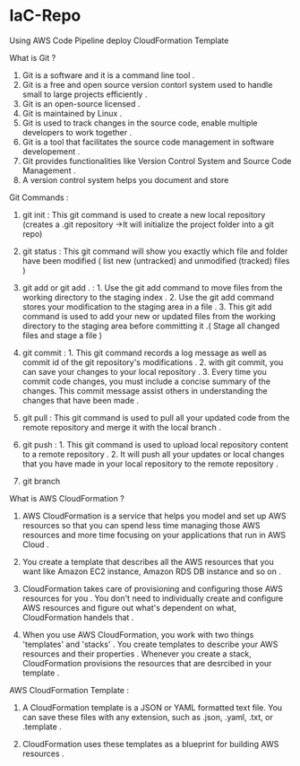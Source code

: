 # IaC-Repo
Using AWS Code Pipeline deploy CloudFormation Template 

What is Git ? 
  1. Git is a software and it is a command line tool .
  2. Git is a free and open source version contorl system used to handle small to large projects efficiently . 
  3. Git is an open-source licensed .
  4. Git is maintained by Linux .
  5. Git is used to track changes in the source code, enable multiple developers to work together .
  6. Git is a tool that facilitates the source code management in software developement .
  7. Git provides functionalities like Version Control System and Source Code Management .
  8. A version control system helps you document and store 
 
    
Git Commands : 

1. git init : This git command is used to create a new local repository (creates a .git repository ->It will initialize the project folder into a git repo) 

2. git status : This git command will show you exactly which file and folder have been modified ( list new (untracked) and unmodified (tracked) files )

3. git add <file> or git add . : 
       1. Use the git add command to move files from the working directory to the staging index .
       2. Use the git add command stores your modification to the staging area in a file . 
       3. This git add command is used to add your new or updated files from the working directory to the staging area before committing it .( Stage all 
          changed files and stage a file )
          
4. git commit : 
       1. This git command records a log message as well as commit id of the git repository's modifications .
       2. with git commit, you can save your changes to your local repository .
       3. Every time you commit code changes, you must include a concise summary of the changes. This commit message assist others in understanding the 
          changes that have been made .

5. git pull : This git command is used to pull all your updated code from the remote repository and merge it with the local branch . 

6. git push : 
        1. This git command is used to upload local repository content to a remote repository .
        2. It will push all your updates or local changes that you have made in your local repository to the remote repository . 

7. git branch 


What is AWS CloudFormation ? 

  1. AWS CloudFormation is a service that helps you model and set up AWS resources so that you can spend less time 
     managing those AWS resources and more time focusing on your applications that run in AWS Cloud .
  
  2. You create a template that describes all the AWS resources that you want like Amazon EC2 instance, Amazon RDS DB instance and so 
     on . 

  3. CloudFormation takes care of provisioning and configuring those AWS resources for you . You don't need to individually 
     create and configure AWS resources and figure out what's dependent on what, CloudFormation handels that . 
  
  4. When you use AWS CloudFormation, you work with two things 'templates' and 'stacks' . You create templates to describe your AWS 
     resources and their properties . Whenever you create a stack, CloudFormation provisions the resources that are desrcibed in your template . 

AWS CloudFormation Template : 

  1. A CloudFormation template is a JSON or YAML formatted text file. You can save these files with any extension, such as .json, 
     .yaml, .txt, or .template . 

  2. CloudFormation uses these templates as a blueprint for building AWS resources .
